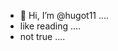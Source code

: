 - 👋 Hi, I’m @hugot11 ....
- like reading ....
- not true ....
  
  
<!---
hugot11/hugot11 is a ✨ special ✨ repository because its `README.md` (this file) appears on your GitHub profile.
You can click the Preview link to take a look at your changes.
--->
